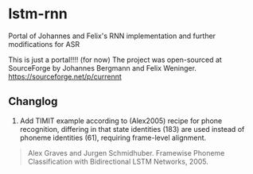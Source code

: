 lstm-rnn
========

Portal of Johannes and Felix's RNN implementation and further modifications for ASR

This is just a portal!!!! (for now)
The project was open-sourced at SourceForge by Johannes Bergmann and Felix Weninger. https://sourceforge.net/p/currennt

## Changlog
1. Add TIMIT example according to (Alex2005) recipe for phone recognition, differing in that state identities (183) are used instead of phoneme identities (61), requiring frame-level alignment.

> Alex Graves and Jurgen Schmidhuber. Framewise Phoneme Classification with Bidirectional LSTM Networks, 2005.
